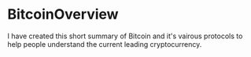 # BitcoinOverview
I have created this short summary of Bitcoin and it's vairous protocols to help people understand the current leading cryptocurrency.
